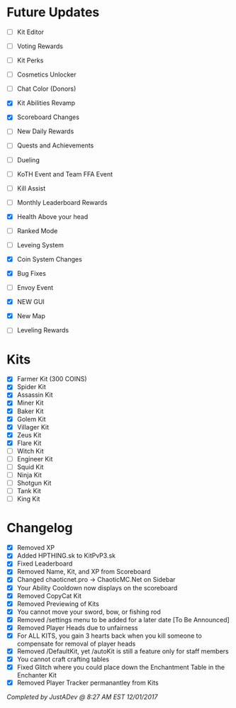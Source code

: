 # Future Updates

- [ ] Kit Editor
- [ ] Voting Rewards
- [ ] Kit Perks
- [ ] Cosmetics Unlocker
- [ ] Chat Color (Donors)
- [X] Kit Abilities Revamp
- [X] Scoreboard Changes
- [ ] New Daily Rewards
- [ ] Quests and Achievements
- [ ]  Dueling
- [ ] KoTH Event and Team FFA Event
- [ ] Kill Assist
- [ ] Monthly Leaderboard Rewards
- [X] Health Above your head
- [ ] Ranked Mode
- [ ] Leveing System
- [X] Coin System Changes
- [X] Bug Fixes
- [ ] Envoy Event
- [X] NEW GUI 
- [X] New Map
- [ ] Leveling Rewards



# Kits
- [X] Farmer Kit (300 COINS)
- [X] Spider Kit
- [X] Assassin Kit
- [X] Miner Kit
- [X] Baker Kit
- [X] Golem Kit
- [X] Villager Kit
- [X] Zeus Kit
- [X] Flare Kit
- [ ] Witch Kit
- [ ] Engineer Kit
- [ ] Squid Kit
- [ ] Ninja Kit
- [ ] Shotgun Kit
- [ ] Tank Kit
- [ ] King Kit

# Changelog
- [X] Removed XP
- [X] Added HPTHING.sk to KitPvP3.sk
- [X] Fixed Leaderboard
- [X] Removed Name, Kit, and XP from Scoreboard
- [X] Changed chaoticnet.pro -> ChaoticMC.Net on Sidebar
- [X] Your Ability Cooldown now displays on the scoreboard
- [X] Removed CopyCat Kit
- [X] Removed Previewing of Kits
- [X] You cannot move your sword, bow, or fishing rod
- [X] Removed /settings menu to be added for a later date [To Be Announced]
- [X] Removed Player Heads due to unfairness
- [X] For ALL KITS, you gain 3 hearts back when you kill someone to compensate for removal of player heads
- [X] Removed /DefaultKit, yet /autoKit is still a feature only for staff members
- [X] You cannot craft crafting tables
- [X] Fixed Glitch where you could place down the Enchantment Table in the Enchanter Kit
- [X] Removed Player Tracker permanantley from Kits

*Completed by JustADev @ 8:27 AM EST 12/01/2017*
